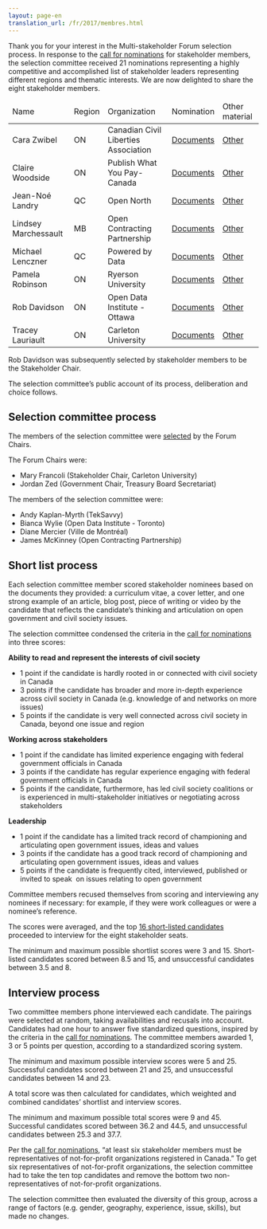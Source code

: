 ```yaml
---
layout: page-en
translation_url: /fr/2017/membres.html
---
```

Thank you for your interest in the Multi-stakeholder Forum selection process. In response to the [call for nominations](http://www.opengovdialogue.ca/en/apply-multistakeholder-forum.html) for stakeholder members, the selection committee received 21 nominations representing a highly competitive and accomplished list of stakeholder leaders representing different regions and thematic interests. We are now delighted to share the eight stakeholder members.

<table class="table table-striped">
  <thead>
    <tr>
      <td>Name</td>
      <td>Region</td>
      <td>Organization</td>
      <td>Nomination</td>
      <td>Other material</td>
    </tr>
  </thead>
  <tbody>
    <tr>
      <td>Cara Zwibel</td>
      <td>ON</td>
      <td>Canadian Civil Liberties Association</td>
      <td><a href="/files/2017/nominations/cara-zwibel.pdf">Documents</a></td>
      <td><a href="/files/2017/materials/cara-zwibel.pdf">Other</a></td>
    </tr>
    <tr>
      <td>Claire Woodside</td>
      <td>ON</td>
      <td>Publish What You Pay-Canada</td>
      <td><a href="/files/2017/nominations/claire-woodside.pdf">Documents</a></td>
      <td><a href="/files/2017/materials/claire-woodside.pdf">Other</a></td>
    </tr>
    <tr>
      <td>Jean-Noé Landry</td>
      <td>QC</td>
      <td>Open North</td>
      <td><a href="/files/2017/nominations/jean-noe-landry.pdf">Documents</a></td>
      <td><a href="/files/2017/materials/jean-noe-landry.pdf">Other</a></td>
    </tr>
    <tr>
      <td>Lindsey Marchessault</td>
      <td>MB</td>
      <td>Open Contracting Partnership</td>
      <td><a href="/files/2017/nominations/lindsey-marchessault.pdf">Documents</a></td>
      <td><a href="/files/2017/materials/lindsey-marchessault.pdf">Other</a></td>
    </tr>
    <tr>
      <td>Michael Lenczner</td>
      <td>QC</td>
      <td>Powered by Data</td>
      <td><a href="/files/2017/nominations/michael-lenczner.pdf">Documents</a></td>
      <td><a href="/files/2017/materials/michael-lenczner.pdf">Other</a></td>
    </tr>
    <tr>
      <td>Pamela Robinson</td>
      <td>ON</td>
      <td>Ryerson University</td>
      <td><a href="/files/2017/nominations/pamela-robinson.pdf">Documents</a></td>
      <td><a href="/files/2017/materials/pamela-robinson.pdf">Other</a></td>
    </tr>
    <tr>
      <td>Rob Davidson</td>
      <td>ON</td>
      <td>Open Data Institute - Ottawa</td>
      <td><a href="/files/2017/nominations/rob-davidson.pdf">Documents</a></td>
      <td><a href="/files/2017/materials/rob-davidson.pdf">Other</a></td>
    </tr>
    <tr>
      <td>Tracey Lauriault</td>
      <td>ON</td>
      <td>Carleton University</td>
      <td><a href="/files/2017/nominations/tracey-lauriault.pdf">Documents</a></td>
      <td><a href="/files/2017/materials/tracey-lauriault.pdf">Other</a></td>
    </tr>
  </tbody>
</table>

Rob Davidson was subsequently selected by stakeholder members to be the Stakeholder Chair.

The selection committee’s public account of its process, deliberation and choice follows.

## Selection committee process

The members of the selection committee were [selected](http://www.opengovdialogue.ca/en/apply-selection-committee.html) by the Forum Chairs.

The Forum Chairs were:

* Mary Francoli (Stakeholder Chair, Carleton University) 
* Jordan Zed (Government Chair, Treasury Board Secretariat) 

The members of the selection committee were:

* Andy Kaplan-Myrth (TekSavvy) 
* Bianca Wylie (Open Data Institute - Toronto) 
* Diane Mercier (Ville de Montréal) 
* James McKinney (Open Contracting Partnership) 

## Short list process

Each selection committee member scored stakeholder nominees based on the documents they provided: a curriculum vitae, a cover letter, and one strong example of an article, blog post, piece of writing or video by the candidate that reflects the candidate’s thinking and articulation on open government and civil society issues.

The selection committee condensed the criteria in the [call for nominations](http://www.opengovdialogue.ca/en/apply-multistakeholder-forum.html) into three scores:

**Ability to read and represent the interests of civil society**

* 1 point if the candidate is hardly rooted in or connected with civil society in Canada 
* 3 points if the candidate has broader and more in-depth experience across civil society in Canada (e.g. knowledge of and networks on more issues) 
* 5 points if the candidate is very well connected across civil society in Canada, beyond one issue and region 

**Working across stakeholders**

* 1 point if the candidate has limited experience engaging with federal government officials in Canada 
* 3 points if the candidate has regular experience engaging with federal government officials in Canada 
* 5 points if the candidate, furthermore, has led civil society coalitions or is experienced in multi-stakeholder initiatives or negotiating across stakeholders 

**Leadership**

* 1 point if the candidate has a limited track record of championing and articulating open government issues, ideas and values 
* 3 points if the candidate has a good track record of championing and articulating open government issues, ideas and values 
* 5 points if the candidate is frequently cited, interviewed, published or invited to speak  on issues relating to open government 

Committee members recused themselves from scoring and interviewing any nominees if necessary: for example, if they were work colleagues or were a nominee’s reference.

The scores were averaged, and the top [16 short-listed candidates](http://www.opengovdialogue.ca/en/2017/shortlist.html) proceeded to interview for the eight stakeholder seats.

The minimum and maximum possible shortlist scores were 3 and 15. Short-listed candidates scored between 8.5 and 15, and unsuccessful candidates between 3.5 and 8.

## Interview process

Two committee members phone interviewed each candidate. The pairings were selected at random, taking availabilities and recusals into account. Candidates had one hour to answer five standardized questions, inspired by the criteria in the [call for nominations](http://www.opengovdialogue.ca/en/apply-multistakeholder-forum.html). The committee members awarded 1, 3 or 5 points per question, according to a standardized scoring system.

The minimum and maximum possible interview scores were 5 and 25. Successful candidates scored between 21 and 25, and unsuccessful candidates between 14 and 23.

A total score was then calculated for candidates, which weighted and combined candidates’ shortlist and interview scores.

The minimum and maximum possible total scores were 9 and 45. Successful candidates scored between 36.2 and 44.5, and unsuccessful candidates between 25.3 and 37.7.

Per the [call for nominations](http://www.opengovdialogue.ca/en/apply-multistakeholder-forum.html), “at least six stakeholder members must be representatives of not-for-profit organizations registered in Canada.” To get six representatives of not-for-profit organizations, the selection committee had to take the ten top candidates and remove the bottom two non-representatives of not-for-profit organizations.

The selection committee then evaluated the diversity of this group, across a range of factors (e.g. gender, geography, experience, issue, skills), but made no changes.
